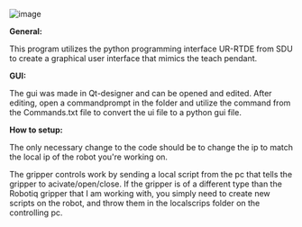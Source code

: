 
![image](https://github.com/user-attachments/assets/791e7c16-dccd-4135-b5d4-2261c7c0bd3f)

**General:**

This program utilizes the python programming interface UR-RTDE from SDU to create a graphical user interface that mimics the teach pendant.

**GUI:**

The gui was made in Qt-designer and can be opened and edited. After editing, open a commandprompt in the folder and utilize the command from the Commands.txt file to convert the ui file to a python gui file.

**How to setup:**

The only necessary change to the code should be to change the ip to match the local ip of the robot you're working on.

The gripper controls work by sending a local script from the pc that tells the gripper to acivate/open/close. If the gripper is of a different
type than the Robotiq gripper that I am working with, you simply need to create new scripts on the robot, and throw them in the localscrips folder on the controlling pc.

